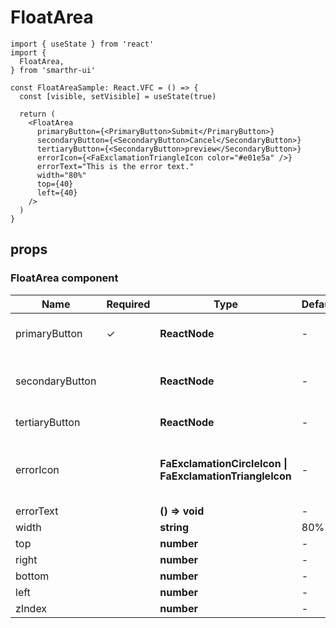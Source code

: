 # FloatArea

```tsx
import { useState } from 'react'
import {
  FloatArea,
} from 'smarthr-ui'

const FloatAreaSample: React.VFC = () => {
  const [visible, setVisible] = useState(true)

  return (
    <FloatArea
      primaryButton={<PrimaryButton>Submit</PrimaryButton>}
      secondaryButton={<SecondaryButton>Cancel</SecondaryButton>}
      tertiaryButton={<SecondaryButton>preview</SecondaryButton>}
      errorIcon={<FaExclamationTriangleIcon color="#e01e5a" />}
      errorText="This is the error text."
      width="80%"
      top={40}
      left={40}
    />
  )
}
```

## props

### FloatArea component

| Name      | Required | Type | DefaultValue | Description                                               |
| --------- | -------- | ----------------------------------------------------- | ------------ | --------------------------------------------------------- |
| primaryButton   | ✓        | **ReactNode**                                           | -            | This is for PrimaryButton or PrimaryButtonAnchor component.                         |
| secondaryButton      |          | **ReactNode** | -            | This is for SecondaryButton or SecondaryButtonAnchor component.                               |
| tertiaryButton      |          | **ReactNode**                                            | -            | Use a button that will be placed in the tertiaryArea.                                                         |
| errorIcon |          | **FaExclamationCircleIcon \| FaExclamationTriangleIcon**                                            | -            | This is for FaExclamationCircleIcon or FaExclamationTriangleIcon component.                                |
| errorText   |          | **() => void**                                        | -            | If false, text is not display. 
| width   |          | **string**                                         | 80%            | FloatArea width.
| top   |          | **number**                                         | -            | value of position.
| right   |          | **number**                                         | -            | value of position.
| bottom   |          | **number**                                         | -            | value of position.
| left   |          | **number**                                         | -            | value of position.
| zIndex   |          | **number**                                         | -            | value of zIndex.
